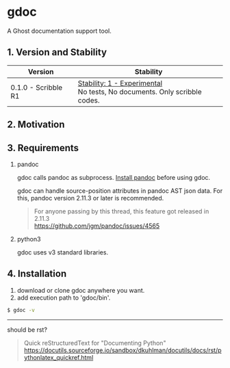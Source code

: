 # gdoc

A Ghost documentation support tool.

## 1. Version and Stability

| Version | Stability |
| ------- | --------- |
| 0.1.0 - Scribble R1 | [Stability: 1 - Experimental](https://nodejs.org/api/documentation.html#documentation_stability_index)<br>No tests, No documents. Only scribble codes.

## 2. Motivation

## 3. Requirements

1. pandoc

   gdoc calls pandoc as subprocess.
   [Install pandoc](https://pandoc.org/installing.html) before using gdoc.

   gdoc can handle source-position attributes in pandoc AST json data.
   For this, pandoc version 2.11.3 or later is recommended.

   > For anyone passing by this thread, this feature got released in 2.11.3  
   > https://github.com/jgm/pandoc/issues/4565

2. python3

   gdoc uses v3 standard libraries.

## 4. Installation

1. download or clone gdoc anywhere you want.
2. add execution path to 'gdoc/bin'.

```sh
$ gdoc -v
```



---
should be rst?

> Quick reStructuredText for "Documenting Python"
> https://docutils.sourceforge.io/sandbox/dkuhlman/docutils/docs/rst/pythonlatex_quickref.html
